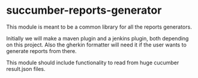 # succumber-reports-generator
This module is meant to be a common library for all the reports generators.

Initially we will make a maven plugin and a jenkins plugin, both depending on this project.
Also the gherkin formatter will need it if the user wants to generate reports from there.

This module should include functionality to read from huge cucumber result.json files.